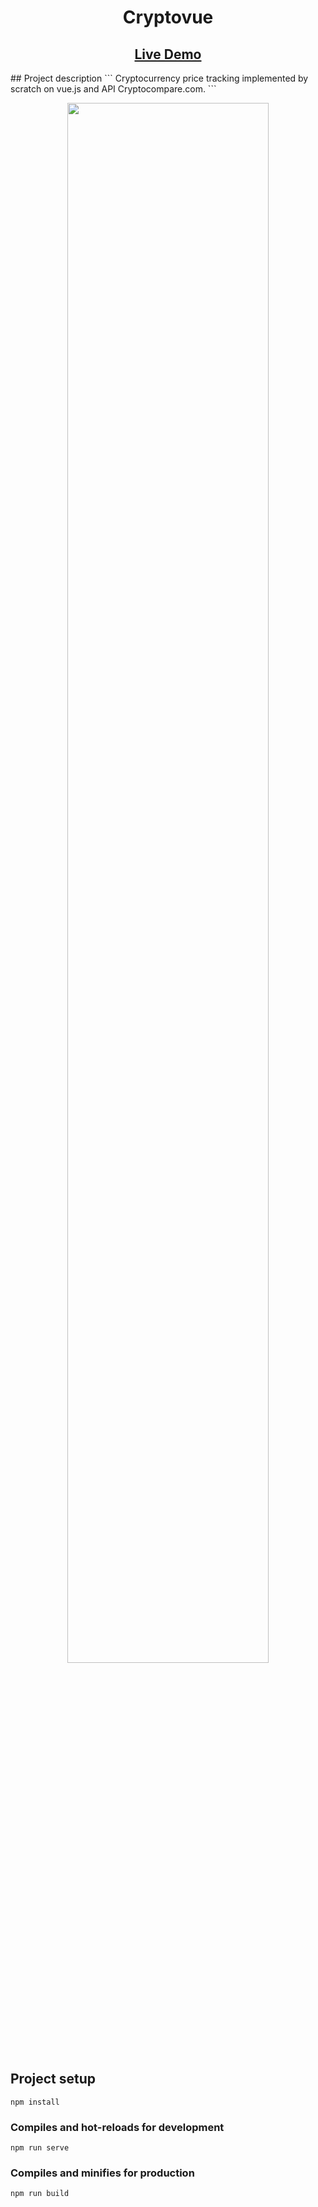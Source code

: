 <h1 align="center">Сryptovue</h1>


<h2 align="center"><a  href="https://cryptovue.web.app/">Live Demo</a></h2>
## Project description
```
 Сryptocurrency price tracking implemented by scratch on vue.js and API Cryptocompare.com.
```
<p align="center">
<img src="https://media.giphy.com/media/7Gzq3nPa8UYqfEwKqx/giphy.gif" width="80%"></p>

## Project setup
```
npm install
```

### Compiles and hot-reloads for development
```
npm run serve
```

### Compiles and minifies for production
```
npm run build
